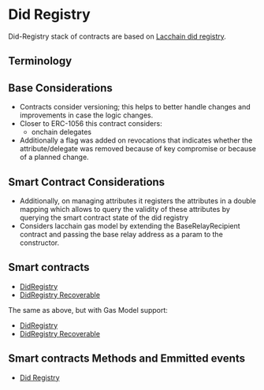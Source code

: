 # Did Registry

Did-Registry stack of contracts are based on [Lacchain did registry](https://github.com/lacchain/lacchain-did-registry/tree/master).

## Terminology

## Base Considerations

- Contracts consider versioning; this helps to better handle changes and improvements in case the logic changes.
- Closer to ERC-1056 this contract considers:
  - onchain delegates
- Additionally a flag was added on revocations that indicates whether the attribute/delegate was removed because of key compromise or because of a planned change.

## Smart Contract Considerations

- Additionally, on managing attributes it registers the attributes in a double mapping which allows to query the validity of these attributes by querying the smart contract state of the did registry
- Considers lacchain gas model by extending the BaseRelayRecipient contract and passing the base relay address as a param to the constructor.

## Smart contracts

- [DidRegistry](../../contracts/identity/didRegistry/DIDRegistry.sol)
- [DidRegistry Recoverable](../../contracts/identity/didRegistry/DIDRegistryRecoverable.sol)

The same as above, but with Gas Model support:

- [DidRegistry](../../contracts/identity/didRegistryGasModel/DIDRegistry.sol)
- [DidRegistry Recoverable](../../contracts/identity/didRegistryGasModel/DIDRegistryRecoverable.sol)

## Smart contracts Methods and Emmitted events

- [Did Registry](../../contracts/identity/IDIDRegistry.sol)

